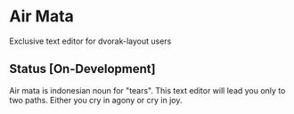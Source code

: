 # Air Mata
Exclusive text editor for dvorak-layout users

## Status [On-Development]

Air mata is indonesian noun for "tears". 
This text editor will lead you only to two paths.
Either you cry in agony or cry in joy.
